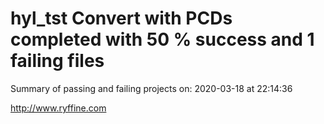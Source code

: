 # hyl_tst Convert with PCDs completed with 50 % success and 1 failing files

Summary of passing and failing projects on: 2020-03-18 at 22:14:36

http://www.ryffine.com
